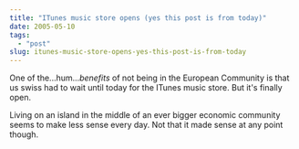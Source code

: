 ```yaml
---
title: "ITunes music store opens (yes this post is from today)"
date: 2005-05-10
tags: 
  - "post"
slug: itunes-music-store-opens-yes-this-post-is-from-today
---
```


One of the...hum..._benefits_ of not being in the European Community is that us swiss had to wait until today for the ITunes music store. But it's finally open.

Living on an island in the middle of an ever bigger economic community seems to make less sense every day. Not that it made sense at any point though.
